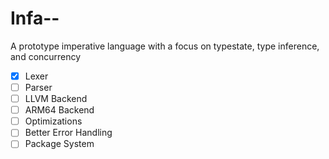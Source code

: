 # Infa--
A prototype imperative language with a focus on typestate, type inference, and concurrency
- [x] Lexer
- [ ] Parser
- [ ] LLVM Backend
- [ ] ARM64 Backend
- [ ] Optimizations
- [ ] Better Error Handling 
- [ ] Package System
